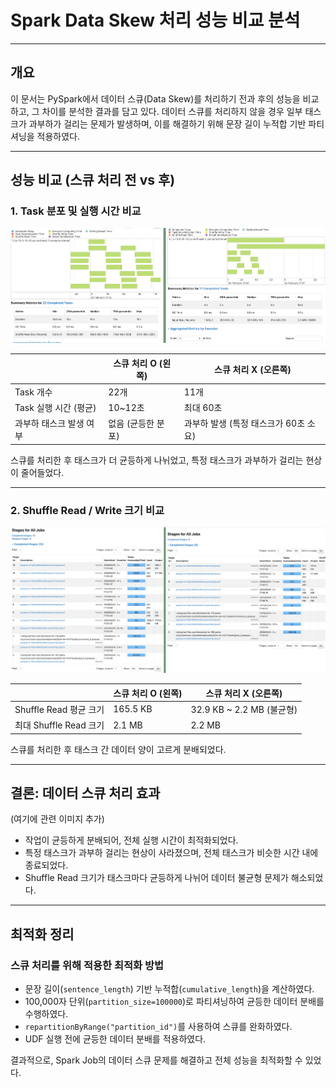 # Spark Data Skew 처리 성능 비교 분석

---

## 개요
이 문서는 PySpark에서 데이터 스큐(Data Skew)를 처리하기 전과 후의 성능을 비교하고, 그 차이를 분석한 결과를 담고 있다. 
데이터 스큐를 처리하지 않을 경우 일부 태스크가 과부하가 걸리는 문제가 발생하며, 이를 해결하기 위해 문장 길이 누적합 기반 파티셔닝을 적용하였다.

---

## 성능 비교 (스큐 처리 전 vs 후)

### 1. Task 분포 및 실행 시간 비교
![skew_process_comp_1.png](../../src/skew_process_comp_1.png)

|  | 스큐 처리 O (왼쪽) | 스큐 처리 X (오른쪽) |
|---|---|---|
| Task 개수 | 22개 | 11개 |
| Task 실행 시간 (평균) | 10~12초 | 최대 60초 |
| 과부하 태스크 발생 여부 | 없음 (균등한 분포) | 과부하 발생 (특정 태스크가 60초 소요) |

스큐를 처리한 후 태스크가 더 균등하게 나뉘었고, 특정 태스크가 과부하가 걸리는 현상이 줄어들었다.

---

### 2. Shuffle Read / Write 크기 비교

![skew_process_comp_2.png](../../src/skew_process_comp_2.png)

|  | 스큐 처리 O (왼쪽) | 스큐 처리 X (오른쪽) |
|---|---|---|
| Shuffle Read 평균 크기 | 165.5 KB | 32.9 KB ~ 2.2 MB (불균형) |
| 최대 Shuffle Read 크기 | 2.1 MB | 2.2 MB |

스큐를 처리한 후 태스크 간 데이터 양이 고르게 분배되었다.

---

## 결론: 데이터 스큐 처리 효과

(여기에 관련 이미지 추가)

- 작업이 균등하게 분배되어, 전체 실행 시간이 최적화되었다.
- 특정 태스크가 과부하 걸리는 현상이 사라졌으며, 전체 태스크가 비슷한 시간 내에 종료되었다.
- Shuffle Read 크기가 태스크마다 균등하게 나뉘어 데이터 불균형 문제가 해소되었다.

---

## 최적화 정리

### 스큐 처리를 위해 적용한 최적화 방법
- 문장 길이(`sentence_length`) 기반 누적합(`cumulative_length`)을 계산하였다.
- 100,000자 단위(`partition_size=100000`)로 파티셔닝하여 균등한 데이터 분배를 수행하였다.
- `repartitionByRange("partition_id")`를 사용하여 스큐를 완화하였다.
- UDF 실행 전에 균등한 데이터 분배를 적용하였다.

결과적으로, Spark Job의 데이터 스큐 문제를 해결하고 전체 성능을 최적화할 수 있었다.

